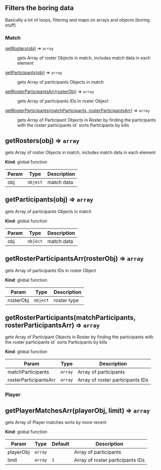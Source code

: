 ## Filters the boring data
Basically a lot of loops, filtering and maps on arrays and objects (boring stuff)

### Match
<dl>
<dt><a href="#getRosters">getRosters(obj)</a> ⇒ <code>array</code></dt>
<dd><p>gets Array of roster Objects in match, includes match data in each element</p>
</dd>
<dt><a href="#getParticipants">getParticipants(obj)</a> ⇒ <code>array</code></dt>
<dd><p>gets Array of participants Objects in match</p>
</dd>
<dt><a href="#getRosterParticipantsArr">getRosterParticipantsArr(rosterObj)</a> ⇒ <code>array</code></dt>
<dd><p>gets Array of participants IDs in roster Object</p>
</dd>
<dt><a href="#getRosterParticipants">getRosterParticipants(matchParticipants, rosterParticipantsArr)</a> ⇒ <code>array</code></dt>
<dd><p>gets Array of Participant Objects in Roster by finding the participants with the roster participants id´
sorts Participants by kills</p>
</dd>
</dl>

<a name="getRosters"></a>

## getRosters(obj) ⇒ <code>array</code>
gets Array of roster Objects in match, includes match data in each element

**Kind**: global function

| Param | Type | Description |
| --- | --- | --- |
| obj | <code>object</code> | match data |

<a name="getParticipants"></a>

## getParticipants(obj) ⇒ <code>array</code>
gets Array of participants Objects in match

**Kind**: global function

| Param | Type | Description |
| --- | --- | --- |
| obj | <code>object</code> | match data |

<a name="getRosterParticipantsArr"></a>

## getRosterParticipantsArr(rosterObj) ⇒ <code>array</code>
gets Array of participants IDs in roster Object

**Kind**: global function

| Param | Type | Description |
| --- | --- | --- |
| rosterObj | <code>object</code> | roster type |

<a name="getRosterParticipants"></a>

## getRosterParticipants(matchParticipants, rosterParticipantsArr) ⇒ <code>array</code>
gets Array of Participant Objects in Roster by finding the participants with the roster participants id´
sorts Participants by kills

**Kind**: global function

| Param | Type | Description |
| --- | --- | --- |
| matchParticipants | <code>array</code> | Array of participants |
| rosterParticipantsArr | <code>array</code> | Array of roster participants IDs |

### Player

<a name="getPlayerMatchesArr"></a>

## getPlayerMatchesArr(playerObj, limit) ⇒ <code>array</code>
gets Array of Player matches
sorts by more recent

**Kind**: global function

| Param | Type | Default | Description |
| --- | --- | --- | --- |
| playerObj | <code>array</code> |  | Array of participants |
| limit | <code>array</code> | <code>1</code> | Array of roster participants IDs |